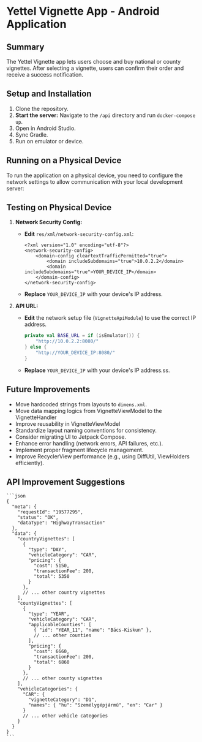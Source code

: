 # Yettel Vignette App - Android Application

## Summary

The Yettel Vignette app lets users choose and buy national or county vignettes. After selecting a vignette, users can confirm their order and receive a success notification.

## Setup and Installation

1.  Clone the repository.
2.  **Start the server:** Navigate to the `/api` directory and run `docker-compose up`.
3.  Open in Android Studio.
4.  Sync Gradle.
5.  Run on emulator or device.

## Running on a Physical Device

To run the application on a physical device, you need to configure the network settings to allow communication with your local development server:

## Testing on Physical Device

1.  **Network Security Config:**
    * **Edit** `res/xml/network-security-config.xml`:

        ```
        <?xml version="1.0" encoding="utf-8"?>
        <network-security-config>
            <domain-config cleartextTrafficPermitted="true">
                <domain includeSubdomains="true">10.0.2.2</domain>
                <domain includeSubdomains="true">YOUR_DEVICE_IP</domain>
            </domain-config>
        </network-security-config>
        ```

    * **Replace** `YOUR_DEVICE_IP` with your device's IP address.

2.  **API URL:**
    * **Edit** the network setup file (`VignetteApiModule`) to use the correct IP address.

        ```kotlin
        private val BASE_URL = if (isEmulator()) {
            "http://10.0.2.2:8080/"
        } else {
            "http://YOUR_DEVICE_IP:8080/"
        }
        ```

    * **Replace** `YOUR_DEVICE_IP` with your device's IP address.ss.

## Future Improvements

* Move hardcoded strings from layouts to `dimens.xml`.
* Move data mapping logics from VignetteViewModel to the VignetteHandler
* Improve reusability in VignetteViewModel
* Standardize layout naming conventions for consistency.
* Consider migrating UI to Jetpack Compose.
* Enhance error handling (network errors, API failures, etc.).
* Implement proper fragment lifecycle management.
* Improve RecyclerView performance (e.g., using DiffUtil, ViewHolders efficiently).

## API Improvement Suggestions

    ```json
    {
      "meta": {
        "requestId": "19577295",
        "status": "OK",
        "dataType": "HighwayTransaction"
      },
      "data": {
        "countryVignettes": [
          {
            "type": "DAY",
            "vehicleCategory": "CAR",
            "pricing": {
              "cost": 5150,
              "transactionFee": 200,
              "total": 5350
            }
          },
          // ... other country vignettes
        ],
        "countyVignettes": [
          {
            "type": "YEAR",
            "vehicleCategory": "CAR",
            "applicableCounties": [
              { "id": "YEAR_11", "name": "Bács-Kiskun" },
              // ... other counties
            ],
            "pricing": {
              "cost": 6660,
              "transactionFee": 200,
              "total": 6860
            }
          },
          // ... other county vignettes
        ],
        "vehicleCategories": {
          "CAR": {
            "vignetteCategory": "D1",
            "names": { "hu": "Személygépjármű", "en": "Car" }
          }
          // ... other vehicle categories
        }
      }
    }
    ```